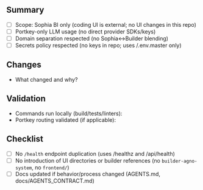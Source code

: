 ## Summary

- [ ] Scope: Sophia BI only (coding UI is external; no UI changes in this repo)
- [ ] Portkey-only LLM usage (no direct provider SDKs/keys)
- [ ] Domain separation respected (no Sophia↔Builder blending)
- [ ] Secrets policy respected (no keys in repo; uses <repo>/.env.master only)

## Changes

- What changed and why?

## Validation

- Commands run locally (build/tests/linters):
- Portkey routing validated (if applicable):

## Checklist

- [ ] No `/health` endpoint duplication (uses /healthz and /api/health)
- [ ] No introduction of UI directories or builder references (no `builder-agno-system`, no `frontend/`)
- [ ] Docs updated if behavior/process changed (AGENTS.md, docs/AGENTS_CONTRACT.md)
